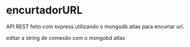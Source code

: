# encurtadorURL
API REST feito com express utilizando o mongodb atlas para encurtar url.

editar a string de comexão com o mongobd atlas
